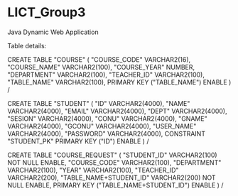 # LICT_Group3
Java Dynamic Web Application

Table details: 

CREATE TABLE  "COURSE" 
   (	"COURSE_CODE" VARCHAR2(16), 
	"COURSE_NAME" VARCHAR2(100), 
	"COURSE_YEAR" NUMBER, 
	"DEPARTMENT" VARCHAR2(100), 
	"TEACHER_ID" VARCHAR2(100), 
	"TABLE_NAME" VARCHAR2(100), 
	 PRIMARY KEY ("TABLE_NAME") ENABLE
   )
/


CREATE TABLE  "STUDENT" 
   (	"ID" VARCHAR2(4000), 
	"NAME" VARCHAR2(4000), 
	"EMAIL" VARCHAR2(4000), 
	"DEPT" VARCHAR2(4000), 
	"SESION" VARCHAR2(4000), 
	"CONU" VARCHAR2(4000), 
	"GNAME" VARCHAR2(4000), 
	"GCONU" VARCHAR2(4000), 
	"USER_NAME" VARCHAR2(4000), 
	"PASSWORD" VARCHAR2(4000), 
	 CONSTRAINT "STUDENT_PK" PRIMARY KEY ("ID") ENABLE
   )
/

CREATE TABLE  "COURSE_REQUEST" 
   (	"STUDENT_ID" VARCHAR2(100) NOT NULL ENABLE, 
	"COURSE_CODE" VARCHAR2(100), 
	"DEPARTMENT" VARCHAR2(100), 
	"YEAR" VARCHAR2(100), 
	"TEACHER_ID" VARCHAR2(200), 
	"TABLE_NAME+STUDENT_ID" VARCHAR2(200) NOT NULL ENABLE, 
	 PRIMARY KEY ("TABLE_NAME+STUDENT_ID") ENABLE
   )
/

